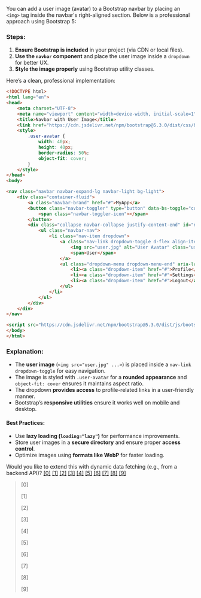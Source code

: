 You can add a user image (avatar) to a Bootstrap navbar by placing an `<img>` tag inside the navbar's right-aligned section. Below is a professional approach using Bootstrap 5:

### Steps:
1. **Ensure Bootstrap is included** in your project (via CDN or local files).
2. **Use the `navbar` component** and place the user image inside a `dropdown` for better UX.
3. **Style the image properly** using Bootstrap utility classes.

Here’s a clean, professional implementation:

```html
<!DOCTYPE html>
<html lang="en">
<head>
    <meta charset="UTF-8">
    <meta name="viewport" content="width=device-width, initial-scale=1">
    <title>Navbar with User Image</title>
    <link href="https://cdn.jsdelivr.net/npm/bootstrap@5.3.0/dist/css/bootstrap.min.css" rel="stylesheet">
    <style>
        .user-avatar {
            width: 40px;
            height: 40px;
            border-radius: 50%;
            object-fit: cover;
        }
    </style>
</head>
<body>

<nav class="navbar navbar-expand-lg navbar-light bg-light">
    <div class="container-fluid">
        <a class="navbar-brand" href="#">MyApp</a>
        <button class="navbar-toggler" type="button" data-bs-toggle="collapse" data-bs-target="#navbarNav">
            <span class="navbar-toggler-icon"></span>
        </button>
        <div class="collapse navbar-collapse justify-content-end" id="navbarNav">
            <ul class="navbar-nav">
                <li class="nav-item dropdown">
                    <a class="nav-link dropdown-toggle d-flex align-items-center" href="#" id="userDropdown" role="button" data-bs-toggle="dropdown">
                        <img src="user.jpg" alt="User Avatar" class="user-avatar me-2">
                        <span>User</span>
                    </a>
                    <ul class="dropdown-menu dropdown-menu-end" aria-labelledby="userDropdown">
                        <li><a class="dropdown-item" href="#">Profile</a></li>
                        <li><a class="dropdown-item" href="#">Settings</a></li>
                        <li><a class="dropdown-item" href="#">Logout</a></li>
                    </ul>
                </li>
            </ul>
        </div>
    </div>
</nav>

<script src="https://cdn.jsdelivr.net/npm/bootstrap@5.3.0/dist/js/bootstrap.bundle.min.js"></script>
</body>
</html>
```

### Explanation:
- The **user image** (`<img src="user.jpg" ...>`) is placed inside a `nav-link dropdown-toggle` for easy navigation.
- The image is styled with `.user-avatar` for a **rounded appearance** and `object-fit: cover` ensures it maintains aspect ratio.
- The dropdown **provides access** to profile-related links in a user-friendly manner.
- Bootstrap’s **responsive utilities** ensure it works well on mobile and desktop.

#### Best Practices:
- Use **lazy loading (`loading="lazy"`)** for performance improvements.
- Store user images in a **secure directory** and ensure proper **access control**.
- Optimize images using **formats like WebP** for faster loading.

Would you like to extend this with dynamic data fetching (e.g., from a backend API)? [[0]](https://github.com/AsterixBr/Trabalho/tree/af120649ff4a63524b45743375392f48909ef76f/cadastroProduto.php) [[1]](https://github.com/Rishika36/mobilepay100/tree/26de2972eb7282624cfecca7e3df25b533872577/sparks/nav.php) [[2]](https://github.com/blue-triangle-tech/sea-sp-community-edition/tree/f0a03578be5dea1b56dbc2419f0a9a9de057c9a9/src/views/usage-view.php) [[3]](https://github.com/juanxmrales/Tp-FInal-Lab-IV/tree/bb876e291d9b80c0ec4dac8f860ecb18620c4ef6/Views/nav-admin.php) [[4]](https://github.com/Cristopher-91/Red_Vet/tree/00088414394f4702c955656d11e37366f57308e7/src/menu-subpage.php) [[5]](https://github.com/AdityaRaka/roomdecor3d/tree/cd0df13e0ca1863c5a3914cd691daa44d9cbba45/member/main/profile.php) [[6]](https://github.com/endlesslightz/wfptik/tree/b90d95486b6d2166eff7c99087e7a6609bb5d6f2/app/Views/template/template.php) [[7]](https://github.com/imran150/mobo-pedia/tree/1aed35d3d69bb1d1bb82706d0c449e6e48cc13a6/add-post.php) [[8]](https://github.com/codeartisanlab/GYM-Management-System-Bootstrap-5-Template/tree/0fd637362fb7dee75fcc36ea259944fb5940762b/gymSys/header.php) [[9]](https://github.com/dinoproject/ManajementRekamMedik/tree/20769d28cf90051466f45f4cf53cc2b695526006/index.php)



> [0] [](https://github.com/AsterixBr/Trabalho/tree/af120649ff4a63524b45743375392f48909ef76f/cadastroProduto.php)
>
> [1] [](https://github.com/Rishika36/mobilepay100/tree/26de2972eb7282624cfecca7e3df25b533872577/sparks/nav.php)
>
> [2] [](https://github.com/blue-triangle-tech/sea-sp-community-edition/tree/f0a03578be5dea1b56dbc2419f0a9a9de057c9a9/src/views/usage-view.php)
>
> [3] [](https://github.com/juanxmrales/Tp-FInal-Lab-IV/tree/bb876e291d9b80c0ec4dac8f860ecb18620c4ef6/Views/nav-admin.php)
>
> [4] [](https://github.com/Cristopher-91/Red_Vet/tree/00088414394f4702c955656d11e37366f57308e7/src/menu-subpage.php)
>
> [5] [](https://github.com/AdityaRaka/roomdecor3d/tree/cd0df13e0ca1863c5a3914cd691daa44d9cbba45/member/main/profile.php)
>
> [6] [](https://github.com/endlesslightz/wfptik/tree/b90d95486b6d2166eff7c99087e7a6609bb5d6f2/app/Views/template/template.php)
>
> [7] [](https://github.com/imran150/mobo-pedia/tree/1aed35d3d69bb1d1bb82706d0c449e6e48cc13a6/add-post.php)
>
> [8] [](https://github.com/codeartisanlab/GYM-Management-System-Bootstrap-5-Template/tree/0fd637362fb7dee75fcc36ea259944fb5940762b/gymSys/header.php)
>
> [9] [](https://github.com/dinoproject/ManajementRekamMedik/tree/20769d28cf90051466f45f4cf53cc2b695526006/index.php)